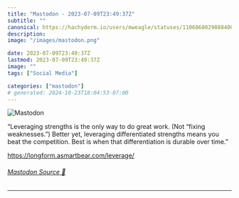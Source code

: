 ```yaml
---
title: "Mastodon - 2023-07-09T23:49:37Z"
subtitle: ""
canonical: https://hachyderm.io/users/mweagle/statuses/110686802908840066
description:
image: "/images/mastodon.png"

date: 2023-07-09T23:49:37Z
lastmod: 2023-07-09T23:49:37Z
image: ""
tags: ["Social Media"]

categories: ["mastodon"]
# generated: 2024-10-23T18:04:53-07:00
---
```

![Mastodon](/images/mastodon.png)

<p>“Leveraging strengths is the only way to do great work. (Not “fixing weaknesses.”) Better yet, leveraging differentiated strengths means you beat the competition. Best is when that differentiation is durable over time.”</p><p><a href="https://longform.asmartbear.com/leverage/" target="_blank" rel="nofollow noopener noreferrer" translate="no"><span class="invisible">https://</span><span class="ellipsis">longform.asmartbear.com/levera</span><span class="invisible">ge/</span></a></p>


###### [Mastodon Source 🐘](https://hachyderm.io/@mweagle/110686802908840066)

___

